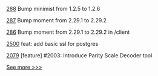 
[288](https://github.com/hyperledger/blockchain-explorer/pull/288) Bump minimist from 1.2.5 to 1.2.6

[287](https://github.com/hyperledger/blockchain-explorer/pull/287) Bump moment from 2.29.1 to 2.29.2

[286](https://github.com/hyperledger/blockchain-explorer/pull/286) Bump moment from 2.29.1 to 2.29.2 in /client

[2500](https://github.com/hyperledger/indy-sdk/pull/2500) feat: add basic ssl for postgres

[2079](https://github.com/hyperledger/iroha/pull/2079) [feature] #2003: Introduce Parity Scale Decoder tool


[See more >>>](https://start-here.hyperledger.org/pull-requests)
